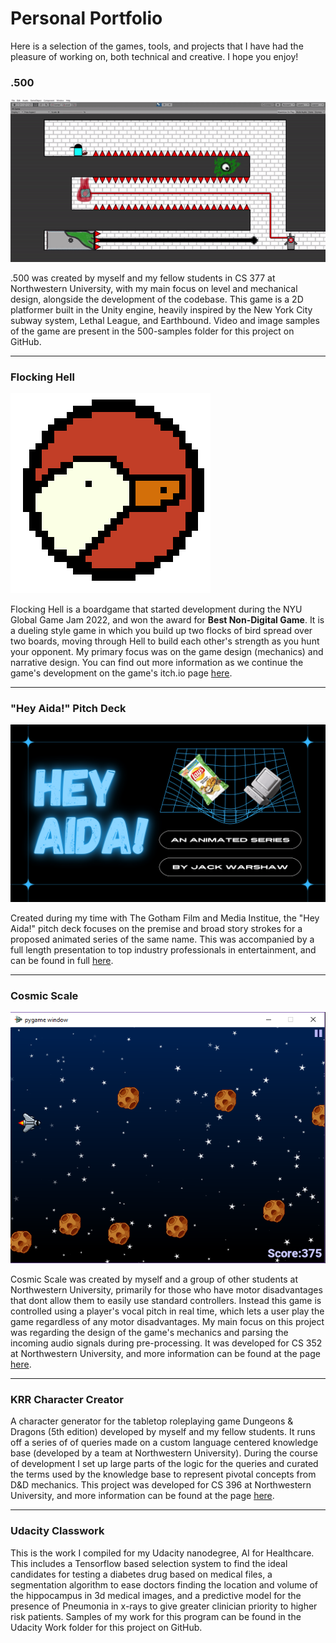 # Personal Portfolio
Here is a selection of the games, tools, and projects that I have had the pleasure of working on, both technical and creative. I hope you enjoy!
<br>

<h3>.500</h3>

![.500](./docs/assets/images/500_Sample_1.gif)

.500 was created by myself and my fellow students in CS 377 at Northwestern University, with my main focus on level and mechanical design, alongside the development of the codebase. This game is a 2D platformer built in the Unity engine, heavily inspired by the New York City subway system, Lethal League, and Earthbound. Video and image samples of the game are present in the 500-samples folder for this project on GitHub.



---


<h3>Flocking Hell</h3>

<img src="docs/assets/images/Flocking Hell Logo-1.png.png">

Flocking Hell is a boardgame that started development during the NYU Global Game Jam 2022, and won the award for **Best Non-Digital Game**. It is a dueling style game in which you build up two flocks of bird spread over two boards, moving through Hell to build each other's strength as you hunt your opponent. My primary focus was on the game design (mechanics) and narrative design. You can find out more information as we continue the game's development on the game's itch.io page [here](https://heliosraapollo.itch.io/flocking-hell?secret=Fl0fKisAXHtmMLYlcXu6GBHopY). 


 ---
 
 

<h3>"Hey Aida!" Pitch Deck</h3>

<img src="./docs/assets/images/Hey_Aida_Presentation_Slide.png">
 
Created during my time with The Gotham Film and Media Institue, the "Hey Aida!" pitch deck focuses on the premise and broad story strokes for a proposed animated series of the same name. This was accompanied by a full length presentation to top industry professionals in entertainment, and can be found in full [here]( https://www.canva.com/design/DAElXVUasew/i11icLHf3PQJlpQBXQd-3Q/view?utm_content=DAElXVUasew&utm_campaign=designshare&utm_medium=link&utm_source=publishsharelink). 



---



<h3>Cosmic Scale</h3>

![Cosmic Scale](./docs/assets/images/CosmicScale.png)

Cosmic Scale was created by myself and a group of other students at Northwestern University, primarily for those who have motor disadvantages that dont allow them to easily use standard controllers. Instead this game is controlled using a player's vocal pitch in real time, which lets a user play the game regardless of any motor disadvantages. My main focus on this project was regarding the design of the game's mechanics and parsing the incoming audio signals during pre-processing. It was developed for CS 352 at Northwestern University, and more information can be found at the page [here](https://chloemb.github.io/352project/).



---



<h3>KRR Character Creator</h3>

A character generator for the tabletop roleplaying game Dungeons & Dragons (5th edition) developed by myself and my fellow students. It runs off a series of of queries made on a custom language centered knowledge base (developed by a team at Northwestern University). During the course of development I set up large parts of the logic for the queries and curated the terms used by the knowledge base to represent pivotal concepts from D&D mechanics. This project was developed for CS 396 at Northwestern University, and more information can be found at the page [here](https://github.com/chloemb/krr_final_project).



---



<h3>Udacity Classwork</h3>

This is the work I compiled for my Udacity nanodegree, AI for Healthcare. This includes a Tensorflow based selection system to find the ideal candidates for testing a diabetes drug based on medical files, a segmentation algorithm to ease doctors finding the location and volume of the hippocampus in 3d medical images, and a predictive model for the presence of Pneumonia in x-rays to give greater clinician priority to higher risk patients. Samples of my work for this program can be found in the Udacity Work folder for this project on GitHub. 
